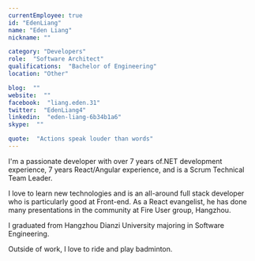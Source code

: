 ```yaml
---
currentEmployee: true
id: "EdenLiang"
name: "Eden Liang"
nickname: ""

category: "Developers"
role:  "Software Architect"
qualifications:  "Bachelor of Engineering"
location: "Other"

blog:  ""
website:  ""
facebook:  "liang.eden.31"
twitter:  "EdenLiang4"
linkedin:  "eden-liang-6b34b1a6"
skype:  ""

quote:  "Actions speak louder than words"
---
```


I'm a passionate developer with over 7 years of.NET development experience, 7 years React/Angular experience, and is a Scrum Technical Team Leader.

I love to learn new technologies and is an all-around full stack developer who is particularly good at Front-end. As a React evangelist, he has done many presentations in the community at Fire User group, Hangzhou.

I graduated from Hangzhou Dianzi University majoring in Software Engineering.

Outside of work, I love to ride and play badminton.   
